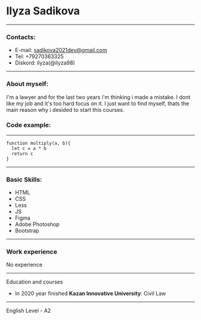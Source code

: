 # Ilyza Sadikova
***************
### Contacts:
* E-mail: sadikova2021dev@gmail.com
* Tel: +79270363325
* Diskord: ilyza(@ilyza98)
***************
### About myself:
I'm a lawyer and for the last two years i'm thinking i made a mistake. I dont like my job and it's too hard focus on it. I just want to find myself, thats the main reason why i desided to start this courses.
### Code example:
***************
```
function multiply(a, b){
  let c = a * b
  return c
}
```
***************
### Basic Skills:
* HTML
* CSS
* Less
* JS
* Figma
* Adobe Photoshop
* Bootstrap
***************
### Work experience
No experience
***************
Education and courses
* In 2020 year finished __Kazan Innovative University__: Civil Law
***************
English Level - A2
